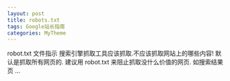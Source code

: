 ```yaml
---
layout: post
title: robots.txt　
tags: Google站长指南
categories: MyTheme
---
```


robot.txt 文件指示 搜索引擎抓取工具应该抓取.不应该抓取网站上的哪些内容!
默认是抓取所有网页的.
建议用 robot.txt 来阻止抓取没什么价值的网页.
如搜索结果页 ...

